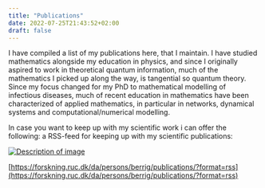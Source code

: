 ```yaml
---
title: "Publications"
date: 2022-07-25T21:43:52+02:00
draft: false
---
```



I have compiled a list of my publications here, that I maintain.
I have studied mathematics alongside my education in physics, and since I originally aspired to work in theoretical quantum information, much of the mathematics I picked up along the way, is tangential so quantum theory. 
Since my focus changed for my PhD to mathematical modelling of infectious diseases, much of recent education in mathematics have been characterized of applied mathematics, in particular in networks, dynamical systems and computational/numerical modelling. 

In case you want to keep up with my scientific work i can offer the following:
a RSS-feed for keeping up with my scientific publications:  

<a href="/your-link">
  <img src="{{ resources.Get "images/RSS-icon.jpg" | resources.Resize "200x" | .RelPermalink }}" alt="Description of image">
</a>

[https://forskning.ruc.dk/da/persons/berrig/publications/?format=rss](https://forskning.ruc.dk/da/persons/berrig/publications/?format=rss)


